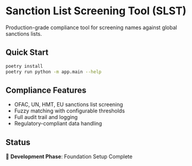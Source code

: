 # Sanction List Screening Tool (SLST)

Production-grade compliance tool for screening names against global sanctions lists.

## Quick Start
```bash
poetry install
poetry run python -m app.main --help
```

## Compliance Features
- OFAC, UN, HMT, EU sanctions list screening
- Fuzzy matching with configurable thresholds
- Full audit trail and logging
- Regulatory-compliant data handling

## Status
🚧 **Development Phase**: Foundation Setup Complete